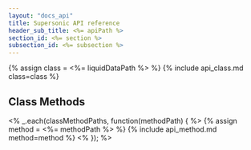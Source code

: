 ```yaml
---
layout: "docs_api"
title: Supersonic API reference
header_sub_title: <%= apiPath %>
section_id: <%= section %>
subsection_id: <%= subsection %>
---
```


{% assign class = <%= liquidDataPath %> %}
{% include api_class.md class=class %}

## Class Methods

<% _.each(classMethodPaths, function(methodPath) { %>
{% assign method = <%= methodPath %> %}
{% include api_method.md method=method %}
<% }); %>
